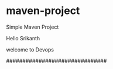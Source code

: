 # maven-project

Simple Maven Project


Hello Srikanth


welcome to Devops 


###############################
